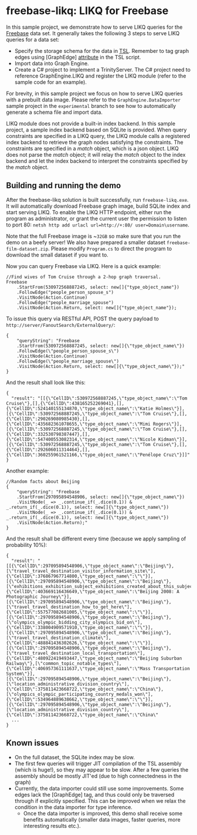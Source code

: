 # freebase-likq: LIKQ for Freebase

In this sample project, we demonstrate how to serve LIKQ queries for
the [Freebase](https://en.wikipedia.org/wiki/Freebase) data set.  It
generally takes the following 3 steps to serve LIKQ queries for a data
set:

- Specify the storage schema for the data in [TSL](https://www.graphengine.io/docs/manual/TSL/index.html). Remember to tag graph edges using [GraphEdge] [attribute](https://www.graphengine.io/docs/manual/TSL/tsl-basics.html#attributes) in the TSL script.
- Import data into Graph Engine.
- Create a C# project to implement a TrinityServer. The C# project need to reference GraphEngine.LIKQ and register the LIKQ module (refer to the sample code for an example).

For brevity, in this sample project we focus on how to serve LIKQ
queries with a prebuilt data image.  Please refer to the
`GraphEngine.DataImporter` sample project in the `experimental` branch
to see how to automatically generate a schema file and import data.

LIKQ module does not provide a built-in index backend. In this sample
project, a sample index backend based on SQLite is provided.  When
query constraints are specified in a LIKQ query, the LIKQ module calls
a registered index backend to retrieve the graph nodes satisfying the
constraints.  The constraints are specified in a _match_ object, which
is a json object. LIKQ does not parse the _match_ object; it will
relay the _match_ object to the index backend and let the index
backend to interpret the constraints specified by the _match_ object.

## Building and running the demo

After the freebase-likq solution is built successfully, run
`freebase-likq.exe`. It will automatically download Freebase graph
image, build SQLite index and start serving LIKQ.  To enable the LIKQ
HTTP endpoint, either run the program as administrator, or grant the
current user the permission to listen to port 80: `netsh http add
urlacl url=http://+:80/ user=Domain\username`.

Note that the full Freebase image is ~`32GB` so make sure that you run the demo on a beefy server!
We also have prepared a smaller dataset `freebase-film-dataset.zip`. Please modify `Program.cs` to
direct the program to download the small dataset if you want to.

Now you can query Freebase via LIKQ. Here is a quick example:

```
//Find wives of Tom Cruise through a 2-hop graph traversal.
Freebase
	.StartFrom(530972568887245, select: new[]{"type_object_name"})
	.FollowEdge("people_person_spouse_s")
	.VisitNode(Action.Continue)
	.FollowEdge("people_marriage_spouse")
	.VisitNode(Action.Return, select: new[]{"type_object_name"});
```

To issue this query via RESTful API, POST the query payload to `http://server/FanoutSearch/ExternalQuery/`:

```
{
	"queryString": "Freebase
	.StartFrom(530972568887245, select: new[]{\"type_object_name\"})
	.FollowEdge(\"people_person_spouse_s\")
	.VisitNode(Action.Continue)
	.FollowEdge(\"people_marriage_spouse\")
	.VisitNode(Action.Return, select: new[]{\"type_object_name\"});"
}
```

And the result shall look like this:

```
{
  "result": "[[{\"CellID\":530972568887245,\"type_object_name\":\"Tom Cruise\"},[],{\"CellID\":438165252269041},[],{\"CellID\":524140155134870,\"type_object_name\":\"Katie Holmes\"}],[{\"CellID\":530972568887245,\"type_object_name\":\"Tom Cruise\"},[],{\"CellID\":290269080985430},[],{\"CellID\":435682361078655,\"type_object_name\":\"Mimi Rogers\"}],[{\"CellID\":530972568887245,\"type_object_name\":\"Tom Cruise\"},[],{\"CellID\":332530798387447},[],{\"CellID\":547400553082314,\"type_object_name\":\"Nicole Kidman\"}],[{\"CellID\":530972568887245,\"type_object_name\":\"Tom Cruise\"},[],{\"CellID\":292606011314464},[],{\"CellID\":360255961521166,\"type_object_name\":\"Penélope Cruz\"}]]"
}
```

Another example:

```
//Random facts about Beijing
{
	"queryString": "Freebase
	.StartFrom(297095894548906, select: new[]{\"type_object_name\"})
	.VisitNode(_ => _.continue_if(_.dice(0.1)) & _.return_if(_.dice(0.1)), select: new[]{\"type_object_name\"})
	.VisitNode(_ => _.continue_if(_.dice(0.1)) & _.return_if(_.dice(0.1)), select: new[]{\"type_object_name\"})
	.VisitNode(Action.Return);"
}
```

And the result shall be different every time (because we apply sampling of probability 10%):

```
{
  "result": "[[{\"CellID\":297095894548906,\"type_object_name\":\"Beijing\"},[\"travel_travel_destination_visitor_information_site\"],{\"CellID\":376867967714800,\"type_object_name\":\"\"}],[{\"CellID\":297095894548906,\"type_object_name\":\"Beijing\"},[\"exhibitions_exhibition_subject_exhibitions_created_about_this_subject\"],{\"CellID\":403669116436649,\"type_object_name\":\"Beijing 2008: A Photographic Journey\"}],[{\"CellID\":297095894548906,\"type_object_name\":\"Beijing\"},[\"travel_travel_destination_how_to_get_here\"],{\"CellID\":557577082681005,\"type_object_name\":\"\"}],[{\"CellID\":297095894548906,\"type_object_name\":\"Beijing\"},[\"olympics_olympic_bidding_city_olympics_bid_on\"],{\"CellID\":338004909571910,\"type_object_name\":\"\"}],[{\"CellID\":297095894548906,\"type_object_name\":\"Beijing\"},[\"travel_travel_destination_climate\"],{\"CellID\":488841436302626,\"type_object_name\":\"\"}],[{\"CellID\":297095894548906,\"type_object_name\":\"Beijing\"},[\"travel_travel_destination_local_transportation\"],{\"CellID\":480922419493447,\"type_object_name\":\"Beijing Suburban Railway\"},[\"common_topic_notable_types\"],{\"CellID\":406957361111637,\"type_object_name\":\"Mass Transportation System\"}],[{\"CellID\":297095894548906,\"type_object_name\":\"Beijing\"},[\"location_administrative_division_country\"],{\"CellID\":375811423668722,\"type_object_name\":\"China\"},[\"olympics_olympic_participating_country_medals_won\"],{\"CellID\":534964889638662,\"type_object_name\":\"\"}],[{\"CellID\":297095894548906,\"type_object_name\":\"Beijing\"},[\"location_administrative_division_country\"],{\"CellID\":375811423668722,\"type_object_name\":\"China\"
  ...
}
```

## Known issues

- On the full dataset, the SQLite index may be slow.
- The first few queries will trigger JIT compilation of the TSL assembly (which is huge!), so they may appear to be slow. After a few queries the assembly should be mostly JIT'ed (due to high connectedness in the graph)
- Currently, the data importer could still use some improvements. Some edges lack the [GraphEdge] tag, and thus could only be traversed through if explicitly specified. This can be improved when we relax the condition in the data importer for type inference.
  - Once the data importer is improved, this demo shall receive some benefits automatically (smaller data images, faster queries, more interesting results etc.).